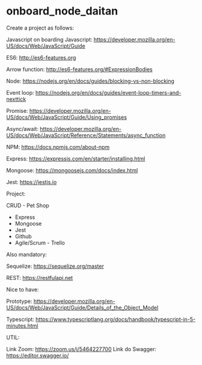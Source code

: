 # onboard_node_daitan
Create a project as follows:

Javascript on boarding
Javascript: https://developer.mozilla.org/en-US/docs/Web/JavaScript/Guide

ES6: http://es6-features.org

Arrow function: http://es6-features.org/#ExpressionBodies

Node: https://nodejs.org/en/docs/guides/blocking-vs-non-blocking

Event loop: https://nodejs.org/en/docs/guides/event-loop-timers-and-nexttick

Promise: https://developer.mozilla.org/en-US/docs/Web/JavaScript/Guide/Using_promises

Async/await: https://developer.mozilla.org/en-US/docs/Web/JavaScript/Reference/Statements/async_function

NPM: https://docs.npmjs.com/about-npm

Express: https://expressjs.com/en/starter/installing.html

Mongoose: https://mongoosejs.com/docs/index.html

Jest: https://jestjs.io

Project:

CRUD - Pet Shop
* Express
* Mongoose
* Jest
* Github
* Agile/Scrum - Trello

Also mandatory:

Sequelize: https://sequelize.org/master

REST: https://restfulapi.net

Nice to have:

Prototype: https://developer.mozilla.org/en-US/docs/Web/JavaScript/Guide/Details_of_the_Object_Model

Typescript: https://www.typescriptlang.org/docs/handbook/typescript-in-5-minutes.html


UTIL:

Link Zoom: https://zoom.us/j/5464227700
Link do Swagger: https://editor.swagger.io/
